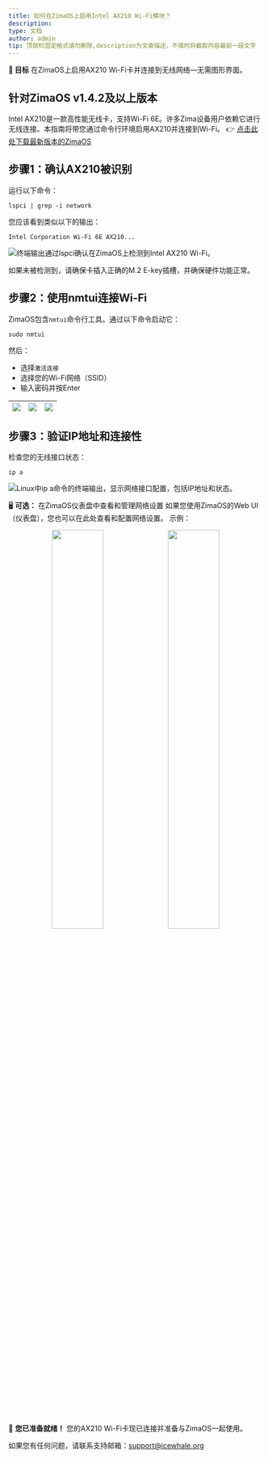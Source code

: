 ```yaml
---
title: 如何在ZimaOS上启用Intel AX210 Wi-Fi模块？
description:  
type: 文档
author: admin
tip: 顶部栏固定格式请勿删除,description为文章描述，不填时将截取内容最前一段文字
---
```


**🎯 目标**
在ZimaOS上启用AX210 Wi-Fi卡并连接到无线网络—无需图形界面。

## 针对ZimaOS v1.4.2及以上版本
Intel AX210是一款高性能无线卡，支持Wi-Fi 6E。许多Zima设备用户依赖它进行无线连接。本指南将带您通过命令行环境启用AX210并连接到Wi-Fi。
👉 [点击此处下载最新版本的ZimaOS](https://github.com/IceWhaleTech/ZimaOS)

## 步骤1：确认AX210被识别
运行以下命令：
```language
lspci | grep -i network
```
您应该看到类似以下的输出：

`Intel Corporation Wi-Fi 6E AX210...`

![终端输出通过lspci确认在ZimaOS上检测到Intel AX210 Wi-Fi。](https://manage.icewhale.io/api/static/docs/1751615644136_image.png)

如果未被检测到，请确保卡插入正确的M.2 E-key插槽，并确保硬件功能正常。
## 步骤2：使用nmtui连接Wi-Fi
ZimaOS包含`nmtui`命令行工具。通过以下命令启动它：
```language
sudo nmtui
```
然后：
- 选择`激活连接`
- 选择您的Wi-Fi网络（SSID）
- 输入密码并按Enter

| ![](https://manage.icewhale.io/api/static/docs/1751616098976_image.png) | ![](https://manage.icewhale.io/api/static/docs/1751616105026_image.png) | ![](https://manage.icewhale.io/api/static/docs/1751616124786_image.png) |
| :---------------: | :---------------: | :---------------: |

## 步骤3：验证IP地址和连接性
检查您的无线接口状态：
```language
ip a
```
![Linux中ip a命令的终端输出，显示网络接口配置，包括IP地址和状态。](https://manage.icewhale.io/api/static/docs/1751616224099_image.png)

🖥️ **可选：** 在ZimaOS仪表盘中查看和管理网络设置
如果您使用ZimaOS的Web UI（仪表盘），您也可以在此处查看和配置网络设置。
示例：
<p align="center">
  <img src="![](https://manage.icewhale.io/api/static/docs/1751616926003_image.png)" width="45%" />
  <img src="![](https://manage.icewhale.io/api/static/docs/1751616939282_image.png)" width="45%" />
</p>

🎉 **您已准备就绪！**
您的AX210 Wi-Fi卡现已连接并准备与ZimaOS一起使用。

如果您有任何问题，请联系支持邮箱：<support@icewhale.org>